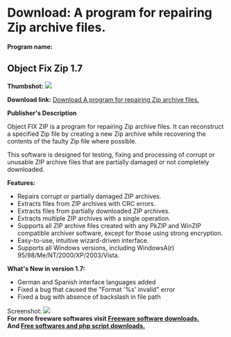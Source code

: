 # Download: A program for repairing Zip archive files.

**Program name:**

## Object Fix Zip 1.7

  
**Thumbshot:** ![](http://www.freewarefiles.com/screenshot/objectfixzip_md.gif)   
  
**Download link:** [Download A program for repairing Zip archive files.](http://freesoftwares.boysofts.com/Object-Fix-Zip_program_29584.html)  
  


**Publisher's Description**  
  


Object FIX ZIP is a program for repairing Zip archive files. It can reconstruct a specified Zip file by creating a new Zip archive while recovering the contents of the faulty Zip file where possible. 

This software is designed for testing, fixing and processing of corrupt or unusable ZIP archive files that are partially damaged or not completely downloaded.

**Features:**

  * Repairs corrupt or partially damaged ZIP archives. 
  * Extracts files from ZIP archives with CRC errors. 
  * Extracts files from partially downloaded ZIP archives. 
  * Extracts multiple ZIP archives with a single operation. 
  * Supports all ZIP archive files created with any PkZIP and WinZIP compatible archiver software, except for those using strong encryption. 
  * Easy-to-use, intuitive wizard-driven interface. 
  * Supports all Windows versions, including WindowsA(r) 95/98/Me/NT/2000/XP/2003/Vista. 

**What's New in version 1.7:**

  * German and Spanish interface languages added 
  * Fixed a bug that caused the "Format '%s' invalid" error 
  * Fixed a bug with absence of backslash in file path 

  
  
Screenshot: ![](http://www.freewarefiles.com/screenshot/objectfixzip.gif)   
**For more freeware softwares visit [Freeware software downloads.](http://freesoftwares.boysofts.com/)**   
**And [Free softwares and php script downloads.](http://www.boysofts.com/)**

